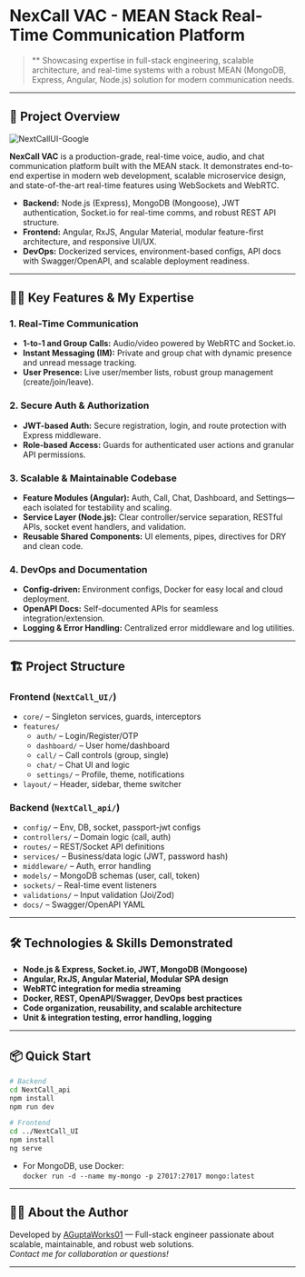 # NexCall VAC - MEAN Stack Real-Time Communication Platform

> ** Showcasing expertise in full-stack engineering, scalable architecture, and real-time systems with a robust MEAN (MongoDB, Express, Angular, Node.js) solution for modern communication needs.

---

## 🚀 Project Overview
![NextCallUI-Google](https://github.com/user-attachments/assets/e229932a-8b9b-49fc-82a4-6e4b41e7b86e)


**NexCall VAC** is a production-grade, real-time voice, audio, and chat communication platform built with the MEAN stack. It demonstrates end-to-end expertise in modern web development, scalable microservice design, and state-of-the-art real-time features using WebSockets and WebRTC.

- **Backend:** Node.js (Express), MongoDB (Mongoose), JWT authentication, Socket.io for real-time comms, and robust REST API structure.
- **Frontend:** Angular, RxJS, Angular Material, modular feature-first architecture, and responsive UI/UX.
- **DevOps:** Dockerized services, environment-based configs, API docs with Swagger/OpenAPI, and scalable deployment readiness.

---

## 🧑‍💻 Key Features & My Expertise

### 1. Real-Time Communication
- **1-to-1 and Group Calls:** Audio/video powered by WebRTC and Socket.io.
- **Instant Messaging (IM):** Private and group chat with dynamic presence and unread message tracking.
- **User Presence:** Live user/member lists, robust group management (create/join/leave).

### 2. Secure Auth & Authorization
- **JWT-based Auth:** Secure registration, login, and route protection with Express middleware.
- **Role-based Access:** Guards for authenticated user actions and granular API permissions.

### 3. Scalable & Maintainable Codebase
- **Feature Modules (Angular):** Auth, Call, Chat, Dashboard, and Settings—each isolated for testability and scaling.
- **Service Layer (Node.js):** Clear controller/service separation, RESTful APIs, socket event handlers, and validation.
- **Reusable Shared Components:** UI elements, pipes, directives for DRY and clean code.

### 4. DevOps and Documentation
- **Config-driven:** Environment configs, Docker for easy local and cloud deployment.
- **OpenAPI Docs:** Self-documented APIs for seamless integration/extension.
- **Logging & Error Handling:** Centralized error middleware and log utilities.

---

## 🏗️ Project Structure

### Frontend (`NextCall_UI/`)
- `core/` – Singleton services, guards, interceptors
- `features/`
  - `auth/` – Login/Register/OTP
  - `dashboard/` – User home/dashboard
  - `call/` – Call controls (group, single)
  - `chat/` – Chat UI and logic
  - `settings/` – Profile, theme, notifications
- `layout/` – Header, sidebar, theme switcher

### Backend (`NextCall_api/`)
- `config/` – Env, DB, socket, passport-jwt configs
- `controllers/` – Domain logic (call, auth)
- `routes/` – REST/Socket API definitions
- `services/` – Business/data logic (JWT, password hash)
- `middleware/` – Auth, error handling
- `models/` – MongoDB schemas (user, call, token)
- `sockets/` – Real-time event listeners
- `validations/` – Input validation (Joi/Zod)
- `docs/` – Swagger/OpenAPI YAML

---

## 🛠️ Technologies & Skills Demonstrated

- **Node.js & Express, Socket.io, JWT, MongoDB (Mongoose)**
- **Angular, RxJS, Angular Material, Modular SPA design**
- **WebRTC integration for media streaming**
- **Docker, REST, OpenAPI/Swagger, DevOps best practices**
- **Code organization, reusability, and scalable architecture**
- **Unit & integration testing, error handling, logging**

---

## 📦 Quick Start

```bash
# Backend
cd NextCall_api
npm install
npm run dev

# Frontend
cd ../NextCall_UI
npm install
ng serve
```
- For MongoDB, use Docker:  
  `docker run -d --name my-mongo -p 27017:27017 mongo:latest`

---

## 👨‍💼 About the Author

Developed by [AGuptaWorks01](https://github.com/AGuptaWorks01) — Full-stack engineer passionate about scalable, maintainable, and robust web solutions.  
*Contact me for collaboration or questions!*

---
